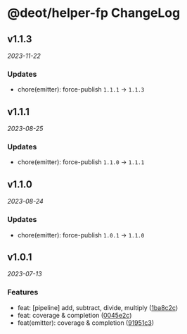 # @deot/helper-fp ChangeLog

## v1.1.3

_2023-11-22_

### Updates

- chore(emitter): force-publish `1.1.1` -> `1.1.3`

## v1.1.1

_2023-08-25_

### Updates

- chore(emitter): force-publish `1.1.0` -> `1.1.1`

## v1.1.0

_2023-08-24_

### Updates

- chore(emitter): force-publish `1.0.1` -> `1.1.0`

## v1.0.1

_2023-07-13_

### Features

- feat: [pipeline] add, subtract, divide, multiply ([1ba8c2c](https://github.com/deot/helper/commit/1ba8c2c76c6dde7c83578664e264080c7255ae8a))
- feat: coverage & completion ([0045e2c](https://github.com/deot/helper/commit/0045e2caf681fffb442daf0be886c1c41d9ded55))
- feat(emitter): coverage & completion ([91951c3](https://github.com/deot/helper/commit/91951c379dad6939f7520b02717ed1441f28bd9d))
